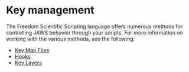 # Key management

The Freedom Scientific Scripting language offers numerous methods for
controlling JAWS behavior through your scripts. For more information on
working with the various methods, see the following:

- [Key Map Files](Key_Management/KeyMap.html)
- [Hooks](Key_Management/Hooks.html)
- [Key Layers](Key_Management/Key_Layers.html)
